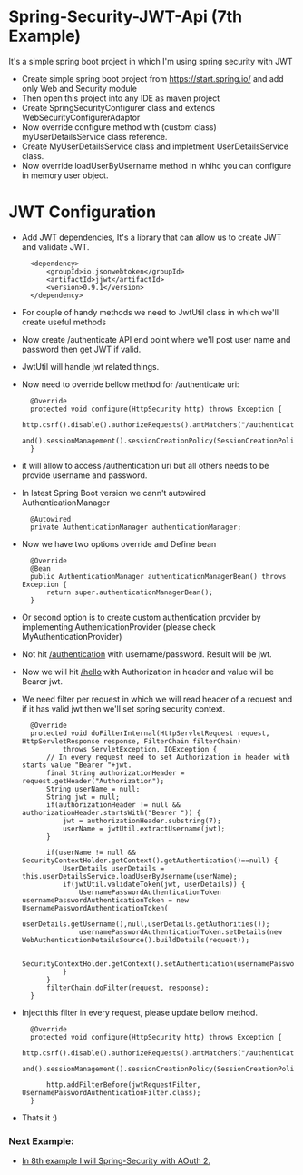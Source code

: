 # Spring-Security-JWT-Api (7th Example)

It's a simple spring boot project in which I'm using spring security with JWT

* Create simple spring boot project from https://start.spring.io/ and add only Web and Security module
* Then open this project into any IDE as maven project
* Create SpringSecurityConfigurer class and extends WebSecurityConfigurerAdaptor
* Now override configure method with (custom class) myUserDetailsService class reference.
* Create MyUserDetailsService class and impletment UserDetailsService class.
* Now override loadUserByUsername method in whihc you can configure in memory user object.

# JWT Configuration
* Add JWT dependencies, It's a library that can allow us to create JWT and validate JWT.

		<dependency>
		    <groupId>io.jsonwebtoken</groupId>
		    <artifactId>jjwt</artifactId>
		    <version>0.9.1</version>
		</dependency> 
* For couple of handy methods we need to JwtUtil class in which we'll create useful methods
* Now create /authenticate API end point where we'll post user name and password then get JWT if valid.
* JwtUtil will handle jwt related things.
* Now need to override bellow method for /authenticate uri:

		@Override
		protected void configure(HttpSecurity http) throws Exception {		
			http.csrf().disable().authorizeRequests().antMatchers("/authentication").permitAll().anyRequest().authenticated().
			and().sessionManagement().sessionCreationPolicy(SessionCreationPolicy.STATELESS);					
		}
* it will allow to access /authentication uri but all others needs to be provide username and password.
* In latest Spring Boot version we cann't autowired AuthenticationManager

		@Autowired
		private AuthenticationManager authenticationManager;
* Now we have two options override and Define bean

		@Override
		@Bean
		public AuthenticationManager authenticationManagerBean() throws Exception {
			return super.authenticationManagerBean();
		}
* Or second option is to create custom authentication provider by implementing AuthenticationProvider (please check MyAuthenticationProvider)
* Not hit [/authentication](http://localhost:8080/authentication) with username/password. Result will be jwt.
* Now we will hit [/hello](http://localhost:8080/hello) with Authorization in header and value will be Bearer jwt.
* We need filter per request in which we will read header of a request and if it has valid jwt then we'll set spring security context.
	
		@Override
		protected void doFilterInternal(HttpServletRequest request, HttpServletResponse response, FilterChain filterChain)
				throws ServletException, IOException {
			// In every request need to set Authorization in header with starts value "Bearer "+jwt.
			final String authorizationHeader = request.getHeader("Authorization");
			String userName = null;
			String jwt = null;
			if(authorizationHeader != null && authorizationHeader.startsWith("Bearer ")) {
				jwt = authorizationHeader.substring(7);
				userName = jwtUtil.extractUsername(jwt);
			}

			if(userName != null && SecurityContextHolder.getContext().getAuthentication()==null) {
				UserDetails userDetails = this.userDetailsService.loadUserByUsername(userName);
				if(jwtUtil.validateToken(jwt, userDetails)) {
					UsernamePasswordAuthenticationToken usernamePasswordAuthenticationToken = new UsernamePasswordAuthenticationToken(
							userDetails.getUsername(),null,userDetails.getAuthorities());
					usernamePasswordAuthenticationToken.setDetails(new WebAuthenticationDetailsSource().buildDetails(request));

					SecurityContextHolder.getContext().setAuthentication(usernamePasswordAuthenticationToken);
				}
			}
			filterChain.doFilter(request, response);
		}   

* Inject this filter in every request, please update bellow method.
	
		@Override
		protected void configure(HttpSecurity http) throws Exception {		
			http.csrf().disable().authorizeRequests().antMatchers("/authentication").permitAll().anyRequest().authenticated().
			and().sessionManagement().sessionCreationPolicy(SessionCreationPolicy.STATELESS);

			http.addFilterBefore(jwtRequestFilter, UsernamePasswordAuthenticationFilter.class);		
		}
* Thats it :)


### Next Example:
* [In 8th example I will Spring-Security with AOuth 2.](/spring-security-oAuth-2.0)


